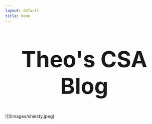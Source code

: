 ```yaml
---
layout: default
title: Home
---
```



<h1>Theo's CSA Blog</h1>
![](images/shiesty.jpeg)


<style>
    h1 {
        text-align: center;
        font-size: 5em;
        margin-top: 1em;
    }
</style>